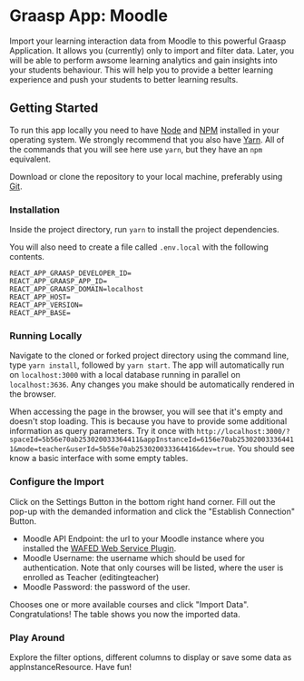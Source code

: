 # Graasp App: Moodle

Import your learning interaction data from Moodle to this powerful Graasp Application. It allows you (currently) only to import and filter data. Later, you will be able to perform awsome learning analytics and gain insights into your students behaviour. This will help you to provide a better learning experience and push your students to better learning results.

## Getting Started

To run this app locally you need to have [Node](https://nodejs.org) and
[NPM](https://www.npmjs.com) installed in your operating system. We strongly recommend that you
also have [Yarn](https://yarnpkg.com/). All of the commands that you will see here use `yarn`,
but they have an `npm` equivalent.

Download or clone the repository to your local machine, preferably using [Git](https://git-scm.com).

### Installation

Inside the project directory, run `yarn` to install the project dependencies.

You will also need to create a file called `.env.local` with the following contents.

```dotenv
REACT_APP_GRAASP_DEVELOPER_ID=
REACT_APP_GRAASP_APP_ID=
REACT_APP_GRAASP_DOMAIN=localhost
REACT_APP_HOST=
REACT_APP_VERSION=
REACT_APP_BASE=
```

### Running Locally

Navigate to the cloned or forked project directory using the command line, type `yarn install`, followed by `yarn start`.
The app will automatically run on `localhost:3000` with a local database running in parallel
on `localhost:3636`. Any changes you make should be automatically rendered in the browser.

When accessing the page in the browser, you will see that it's empty and doesn't stop loading.
This is because you have to provide some additional information as query parameters.
Try it once with `http://localhost:3000/?spaceId=5b56e70ab253020033364411&appInstanceId=6156e70ab253020033364411&mode=teacher&userId=5b56e70ab253020033364416&dev=true`. You should see know a basic interface with some empty tables.

### Configure the Import

Click on the Settings Button in the bottom right hand corner.
Fill out the pop-up with the demanded information and click the "Establish Connection" Button.

- Moodle API Endpoint: the url to your Moodle instance where you installed the [WAFED Web Service Plugin](https://gitlab.forge.hefr.ch/uchendu.nwachukw/wafed_moodle_webservice_plugin).
- Moodle Username: the username which should be used for authentication. Note that only courses will be listed, where the user is enrolled as Teacher (editingteacher)
- Moodle Password: the password of the user.

Chooses one or more available courses and click "Import Data".
Congratulations! The table shows you now the imported data.

### Play Around

Explore the filter options, different columns to display or save some data as appInstanceResource. Have fun!
